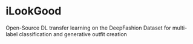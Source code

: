 # iLookGood
Open-Source DL transfer learning on the DeepFashion Dataset for multi-label classification and generative outfit creation
